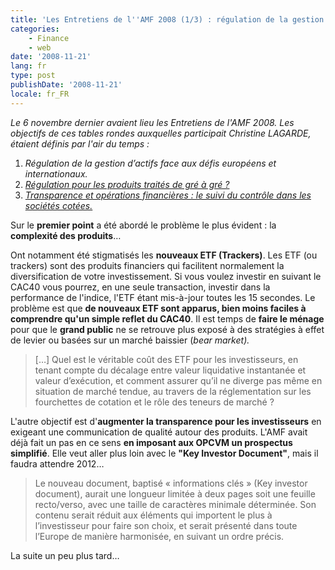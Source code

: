 ```yaml
---
title: 'Les Entretiens de l''AMF 2008 (1/3) : régulation de la gestion d''actifs'
categories:
    - Finance
    - web
date: '2008-11-21'
lang: fr
type: post
publishDate: '2008-11-21'
locale: fr_FR
---
```


_Le 6 novembre dernier avaient lieu les Entretiens de l'AMF 2008\. Les objectifs de ces tables rondes auxquelles participait Christine LAGARDE, étaient définis par l'air du temps&nbsp;:_

1. _Régulation de la gestion d’actifs face aux défis européens et internationaux._
2. [_Régulation pour les produits traités de gré à gré&nbsp;?_](/2008/12/les-entretiens-de-lamf-2008-23-regulation-des-produits-traites-de-gre-a-gre/)
3. [_Transparence et opérations financières&nbsp;: le suivi du contrôle dans les sociétés cotées._](/2008/12/les-entretiens-de-lamf-2008-33-suivi-du-controle-dans-les-societes-cotees/)

Sur le **premier point** a été abordé le problème le plus évident&nbsp;: la **complexité des produits**…

Ont notamment été stigmatisés les **nouveaux ETF (Trackers)**. Les ETF (ou trackers) sont des produits financiers qui facilitent normalement la diversification de votre investissement. Si vous voulez investir en suivant le CAC40 vous pourrez, en une seule transaction, investir dans la performance de l'indice, l'ETF étant mis-à-jour toutes les 15 secondes. Le problème est que **de nouveaux ETF sont apparus, bien moins faciles à comprendre qu'un simple reflet du CAC40**. Il est temps de **faire le ménage** pour que le **grand public** ne se retrouve plus exposé à des stratégies à effet de levier ou basées sur un marché baissier (_bear market)._

> […] Quel est le véritable coût des ETF pour les investisseurs, en tenant compte du décalage entre valeur liquidative instantanée et valeur d’exécution, et comment assurer qu’il ne diverge pas même en situation de marché tendue, au travers de la réglementation sur les fourchettes de cotation et le rôle des teneurs de marché&nbsp;?

L'autre objectif est d'**augmenter la transparence pour les investisseurs** en exigeant une communication de qualité autour des produits. L'AMF avait déjà fait un pas en ce sens **en imposant aux OPCVM un prospectus simplifié**. Elle veut aller plus loin avec le **"Key Investor Document"**, mais il faudra attendre 2012…

> Le nouveau document, baptisé «&nbsp;informations clés&nbsp;» (Key investor document), aurait une longueur limitée à deux pages soit une feuille recto/verso, avec une taille de caractères minimale déterminée. Son contenu serait réduit aux éléments qui importent le plus à l’investisseur pour faire son choix, et serait présenté dans toute l’Europe de manière harmonisée, en suivant un ordre précis.

La suite un peu plus tard…